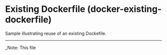 
# Existing Dockerfile (docker-existing-dockerfile)

Sample illustrating reuse of an existing Dockefile.





---

_Note: This file